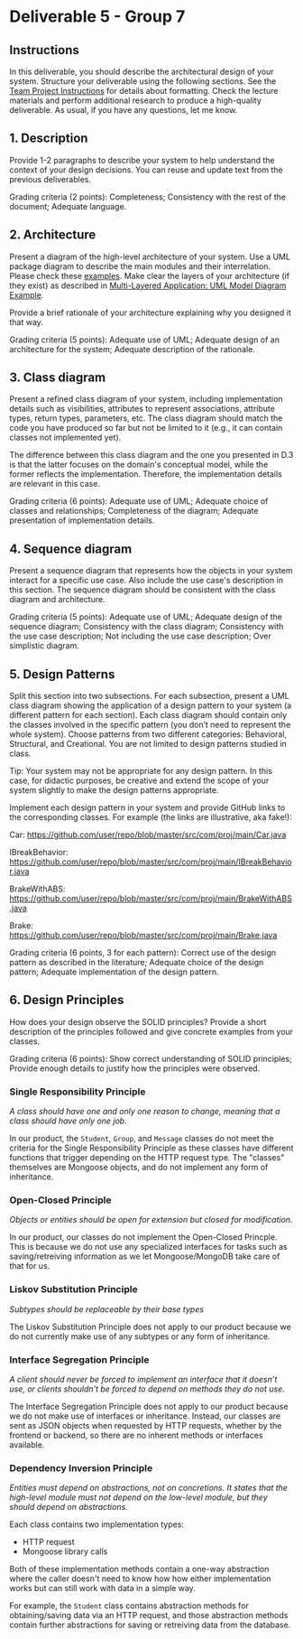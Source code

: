 # Deliverable 5 - Group 7

## Instructions
In this deliverable, you should describe the architectural design of your system. Structure your deliverable using the following sections. See the [Team Project Instructions](https://canvas.nau.edu/courses/29116/pages/team-project-%7C-overview) for details about formatting. Check the lecture materials and perform additional research to produce a high-quality deliverable. As usual, if you have any questions, let me know.

## 1. Description
Provide 1-2 paragraphs to describe your system to help understand the context of your design decisions. You can reuse and update text from the previous deliverables.

Grading criteria (2 points): Completeness; Consistency with the rest of the document; Adequate language.



## 2. Architecture
Present a diagram of the high-level architecture of your system. Use a UML package diagram to describe the main modules and their interrelation. Please check these [examples](https://www.uml-diagrams.org/package-diagrams-overview.html). Make clear the layers of your architecture (if they exist) as described in [Multi-Layered Application: UML Model Diagram Example](https://www.uml-diagrams.org/multi-layered-application-uml-model-diagram-example.html).

Provide a brief rationale of your architecture explaining why you designed it that way. 

Grading criteria (5 points): Adequate use of UML; Adequate design of an architecture for the system; Adequate description of the rationale.



## 3. Class diagram
Present a refined class diagram of your system, including implementation details such as visibilities, attributes to represent associations, attribute types, return types, parameters, etc. The class diagram should match the code you have produced so far but not be limited to it (e.g., it can contain classes not implemented yet). 

The difference between this class diagram and the one you presented in D.3 is that the latter focuses on the domain's conceptual model, while the former reflects the implementation. Therefore, the implementation details are relevant in this case. 

Grading criteria (6 points): Adequate use of UML; Adequate choice of classes and relationships; Completeness of the diagram; Adequate presentation of implementation details. 



## 4. Sequence diagram
Present a sequence diagram that represents how the objects in your system interact for a specific use case. Also include the use case's description in this section. The sequence diagram should be consistent with the class diagram and architecture. 

Grading criteria (5 points): Adequate use of UML; Adequate design of the sequence diagram; Consistency with the class diagram; Consistency with the use case description; Not including the use case description; Over simplistic diagram.



## 5. Design Patterns
Split this section into two subsections. For each subsection, present a UML class diagram showing the application of a design pattern to your system (a different pattern for each section). Each class diagram should contain only the classes involved in the specific pattern (you don’t need to represent the whole system). Choose patterns from two different categories: Behavioral, Structural, and Creational. You are not limited to design patterns studied in class. 

Tip: Your system may not be appropriate for any design pattern. In this case, for didactic purposes, be creative and extend the scope of your system slightly to make the design patterns appropriate. 

Implement each design pattern in your system and provide GitHub links to the corresponding classes. For example (the links are illustrative, aka fake!):

Car: https://github.com/user/repo/blob/master/src/com/proj/main/Car.java

IBreakBehavior: https://github.com/user/repo/blob/master/src/com/proj/main/IBreakBehavior.java 

BrakeWithABS: https://github.com/user/repo/blob/master/src/com/proj/main/BrakeWithABS.java

Brake: https://github.com/user/repo/blob/master/src/com/proj/main/Brake.java

Grading criteria (6 points, 3 for each pattern): Correct use of the design pattern as described in the literature; Adequate choice of the design pattern; Adequate implementation of the design pattern.



## 6. Design Principles
How does your design observe the SOLID principles? Provide a short description of the principles followed and give concrete examples from your classes. 

Grading criteria (6 points): Show correct understanding of SOLID principles; Provide enough details to justify how the principles were observed.

### Single Responsibility Principle
*A class should have one and only one reason to change, meaning that a class should have only one job.*

In our product, the `Student`, `Group`, and `Message` classes do not meet the criteria for the Single Responsibility Principle as these classes have different functions that trigger depending on the HTTP request type. The "classes" themselves are Mongoose objects, and do not implement any form of inheritance.

### Open-Closed Principle
*Objects or entities should be open for extension but closed for modification.*

In our product, our classes do not implement the Open-Closed Princple. This is because we do not use any specialized interfaces for tasks such as saving/retreiving information as we let Mongoose/MongoDB take care of that for us.

### Liskov Substitution Principle
*Subtypes should be replaceable by their base types*

The Liskov Substitution Principle does not apply to our product because we do not currently make use of any subtypes or any form of inheritance.

### Interface Segregation Principle
*A client should never be forced to implement an interface that it doesn’t use, or clients shouldn’t be forced to depend on methods they do not use.*

The Interface Segregation Principle does not apply to our product because we do not make use of interfaces or inheritance. Instead, our classes are sent as JSON objects when requested by HTTP requests, whether by the frontend or backend, so there are no inherent methods or interfaces available.

### Dependency Inversion Principle
*Entities must depend on abstractions, not on concretions. It states that the high-level module must not depend on the low-level module, but they should depend on abstractions.*

Each class contains two implementation types:
- HTTP request
- Mongoose library calls

Both of these implementation methods contain a one-way abstraction where the caller doesn't need to know how how either implementation works but can still work with data in a simple way.

For example, the `Student` class contains abstraction methods for obtaining/saving data via an HTTP request, and those abstraction methods contain further abstractions for saving or retreiving data from the database.
